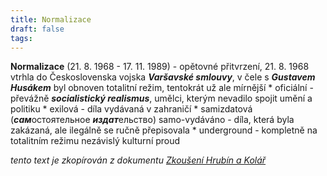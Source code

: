 ```yaml
---
title: Normalizace
draft: false
tags:
---
```

 **Normalizace** (21. 8. 1968 - 17. 11. 1989) - opětovné přitvrzení, 21. 8. 1968 vtrhla do Československa vojska ***Varšavské smlouvy***, v čele s ***Gustavem Husákem*** byl obnoven totalitní režim, tentokrát už ale mírnější
	* oficiální - převážně ***socialistický realismus***, umělci, kterým nevadilo spojit umění a politiku
	* exilová - díla vydávaná v zahraničí
	* samizdatová (***сам***остоятельное ***издат***ельство) samo-vydáváno - díla, která byla zakázaná, ale ilegálně se ručně přepisovala
	* underground - kompletně na totalitním režimu nezávislý kulturní proud

*tento text je zkopírován z dokumentu [Zkoušení Hrubín a Kolář](Zkoušení%20Hrubín%20a%20Kolář.md)*